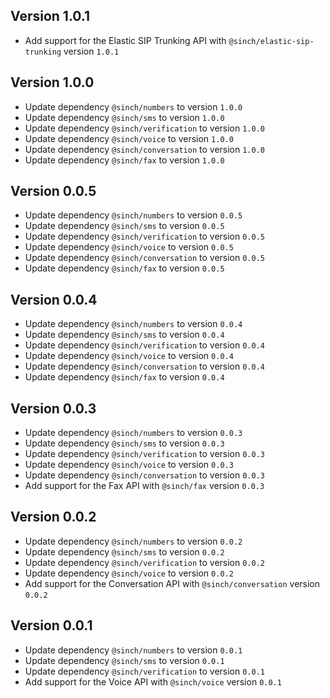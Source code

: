 ## Version 1.0.1
- Add support for the Elastic SIP Trunking API with `@sinch/elastic-sip-trunking` version `1.0.1`

## Version 1.0.0
- Update dependency `@sinch/numbers` to version `1.0.0`
- Update dependency `@sinch/sms` to version `1.0.0`
- Update dependency `@sinch/verification` to version `1.0.0`
- Update dependency `@sinch/voice` to version `1.0.0`
- Update dependency `@sinch/conversation` to version `1.0.0`
- Update dependency `@sinch/fax` to version `1.0.0`

## Version 0.0.5
- Update dependency `@sinch/numbers` to version `0.0.5`
- Update dependency `@sinch/sms` to version `0.0.5`
- Update dependency `@sinch/verification` to version `0.0.5`
- Update dependency `@sinch/voice` to version `0.0.5`
- Update dependency `@sinch/conversation` to version `0.0.5`
- Update dependency `@sinch/fax` to version `0.0.5`

## Version 0.0.4
- Update dependency `@sinch/numbers` to version `0.0.4`
- Update dependency `@sinch/sms` to version `0.0.4`
- Update dependency `@sinch/verification` to version `0.0.4`
- Update dependency `@sinch/voice` to version `0.0.4`
- Update dependency `@sinch/conversation` to version `0.0.4`
- Update dependency `@sinch/fax` to version `0.0.4`

## Version 0.0.3
- Update dependency `@sinch/numbers` to version `0.0.3`
- Update dependency `@sinch/sms` to version `0.0.3`
- Update dependency `@sinch/verification` to version `0.0.3`
- Update dependency `@sinch/voice` to version `0.0.3`
- Update dependency `@sinch/conversation` to version `0.0.3`
- Add support for the Fax API with `@sinch/fax` version `0.0.3`

## Version 0.0.2
- Update dependency `@sinch/numbers` to version `0.0.2`
- Update dependency `@sinch/sms` to version `0.0.2`
- Update dependency `@sinch/verification` to version `0.0.2`
- Update dependency `@sinch/voice` to version `0.0.2`
- Add support for the Conversation API with `@sinch/conversation` version `0.0.2`

## Version 0.0.1
 - Update dependency `@sinch/numbers` to version `0.0.1`
 - Update dependency `@sinch/sms` to version `0.0.1`
 - Update dependency `@sinch/verification` to version `0.0.1`
 - Add support for the Voice API with `@sinch/voice` version `0.0.1`
